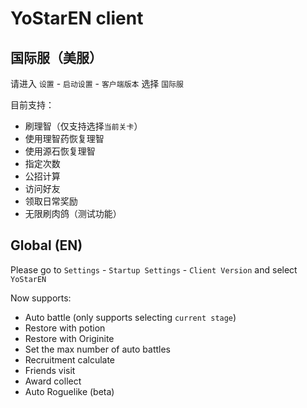 # YoStarEN client

## 国际服（美服）

请进入 `设置` - `启动设置` - `客户端版本` 选择 `国际服`

目前支持：  

- 刷理智（仅支持选择`当前关卡`）
- 使用理智药恢复理智
- 使用源石恢复理智
- 指定次数
- 公招计算
- 访问好友
- 领取日常奖励
- 无限刷肉鸽（测试功能）

## Global (EN)

Please go to `Settings` - `Startup Settings` - `Client Version` and select `YoStarEN`

Now supports:  

- Auto battle (only supports selecting `current stage`)
- Restore with potion
- Restore with Originite
- Set the max number of auto battles
- Recruitment calculate
- Friends visit
- Award collect
- Auto Roguelike (beta)
